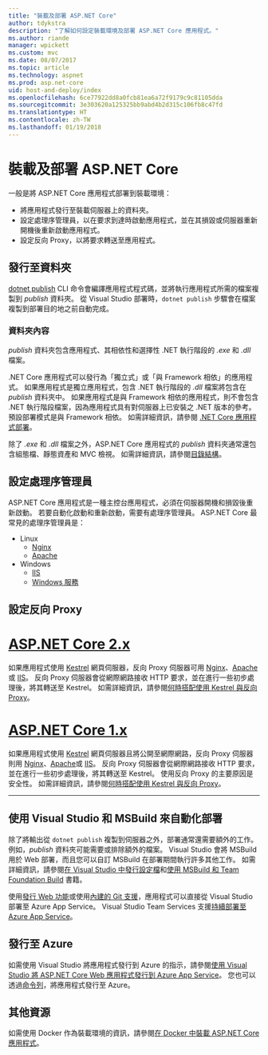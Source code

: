 ```yaml
---
title: "裝載及部署 ASP.NET Core"
author: tdykstra
description: "了解如何設定裝載環境及部署 ASP.NET Core 應用程式。"
ms.author: riande
manager: wpickett
ms.custom: mvc
ms.date: 08/07/2017
ms.topic: article
ms.technology: aspnet
ms.prod: asp.net-core
uid: host-and-deploy/index
ms.openlocfilehash: 6ce77922dd8a0fcb81ea6a72f9179c9c81105dda
ms.sourcegitcommit: 3e303620a125325bb9abd4b2d315c106fb8c47fd
ms.translationtype: HT
ms.contentlocale: zh-TW
ms.lasthandoff: 01/19/2018
---
```

# <a name="host-and-deploy-aspnet-core"></a>裝載及部署 ASP.NET Core

一般是將 ASP.NET Core 應用程式部署到裝載環境：

* 將應用程式發行至裝載伺服器上的資料夾。
* 設定處理序管理員，以在要求到達時啟動應用程式，並在其損毀或伺服器重新開機後重新啟動應用程式。
* 設定反向 Proxy，以將要求轉送至應用程式。

## <a name="publish-to-a-folder"></a>發行至資料夾 

[dotnet publish](/dotnet/articles/core/tools/dotnet-publish) CLI 命令會編譯應用程式程式碼，並將執行應用程式所需的檔案複製到 *publish* 資料夾。 從 Visual Studio 部署時，`dotnet publish` 步驟會在檔案複製到部署目的地之前自動完成。

### <a name="folder-contents"></a>資料夾內容

*publish* 資料夾包含應用程式、其相依性和選擇性 .NET 執行階段的 *.exe* 和 *.dll* 檔案。

.NET Core 應用程式可以發行為「獨立式」或「與 Framework 相依」的應用程式。 如果應用程式是獨立應用程式，包含 .NET 執行階段的 *.dll* 檔案將包含在 *publish* 資料夾中。 如果應用程式是與 Framework 相依的應用程式，則不會包含 .NET 執行階段檔案，因為應用程式具有對伺服器上已安裝之 .NET 版本的參考。 預設部署模式是與 Framework 相依。 如需詳細資訊，請參閱 [.NET Core 應用程式部署](/dotnet/articles/core/deploying/index)。

除了 *.exe* 和 *.dll* 檔案之外，ASP.NET Core 應用程式的 *publish* 資料夾通常還包含組態檔、靜態資產和 MVC 檢視。 如需詳細資訊，請參閱[目錄結構](xref:host-and-deploy/directory-structure)。

## <a name="set-up-a-process-manager"></a>設定處理序管理員

ASP.NET Core 應用程式是一種主控台應用程式，必須在伺服器開機和損毀後重新啟動。 若要自動化啟動和重新啟動，需要有處理序管理員。 ASP.NET Core 最常見的處理序管理員是：

* Linux
  * [Nginx](xref:host-and-deploy/linux-nginx)
  * [Apache](xref:host-and-deploy/linux-apache)
* Windows
  * [IIS](xref:host-and-deploy/iis/index)
  * [Windows 服務](xref:host-and-deploy/windows-service)

## <a name="set-up-a-reverse-proxy"></a>設定反向 Proxy

# <a name="aspnet-core-2xtabaspnetcore2x"></a>[ASP.NET Core 2.x](#tab/aspnetcore2x)

如果應用程式使用 [Kestrel](xref:fundamentals/servers/kestrel) 網頁伺服器，反向 Proxy 伺服器可用 [Nginx](xref:host-and-deploy/linux-nginx)、[Apache](xref:host-and-deploy/linux-apache) 或 [IIS](xref:host-and-deploy/iis/index)。 反向 Proxy 伺服器會從網際網路接收 HTTP 要求，並在進行一些初步處理後，將其轉送至 Kestrel。 如需詳細資訊，請參閱[何時搭配使用 Kestrel 與反向 Proxy](xref:fundamentals/servers/kestrel?tabs=aspnetcore2x#when-to-use-kestrel-with-a-reverse-proxy)。

# <a name="aspnet-core-1xtabaspnetcore1x"></a>[ASP.NET Core 1.x](#tab/aspnetcore1x)

如果應用程式使用 [Kestrel](xref:fundamentals/servers/kestrel) 網頁伺服器且將公開至網際網路，反向 Proxy 伺服器則用 [Nginx](xref:host-and-deploy/linux-nginx)、[Apache](xref:host-and-deploy/linux-apache)或 [IIS](xref:host-and-deploy/iis/index)。 反向 Proxy 伺服器會從網際網路接收 HTTP 要求，並在進行一些初步處理後，將其轉送至 Kestrel。 使用反向 Proxy 的主要原因是安全性。 如需詳細資訊，請參閱[何時搭配使用 Kestrel 與反向 Proxy](xref:fundamentals/servers/kestrel?tabs=aspnetcore1x#when-to-use-kestrel-with-a-reverse-proxy)。

---

## <a name="using-visual-studio-and-msbuild-to-automate-deployment"></a>使用 Visual Studio 和 MSBuild 來自動化部署

除了將輸出從 `dotnet publish` 複製到伺服器之外，部署通常還需要額外的工作。 例如，*publish* 資料夾可能需要或排除額外的檔案。 Visual Studio 會將 MSBuild 用於 Web 部署，而且您可以自訂 MSBuild 在部署期間執行許多其他工作。 如需詳細資訊，請參閱[在 Visual Studio 中發行設定檔](xref:host-and-deploy/visual-studio-publish-profiles)和[使用 MSBuild 和 Team Foundation Build](http://msbuildbook.com/) 書籍。

使用[發行 Web 功能](xref:tutorials/publish-to-azure-webapp-using-vs)或使用[內建的 Git 支援](xref:host-and-deploy/azure-apps/azure-continuous-deployment)，應用程式可以直接從 Visual Studio 部署至 Azure App Service。 Visual Studio Team Services 支援[持續部署至 Azure App Service](/vsts/build-release/apps/cd/azure/aspnet-core-to-azure-webapp?tabs=vsts)。

## <a name="publishing-to-azure"></a>發行至 Azure

如需使用 Visual Studio 將應用程式發行到 Azure 的指示，請參閱[使用 Visual Studio 將 ASP.NET Core Web 應用程式發行到 Azure App Service](xref:tutorials/publish-to-azure-webapp-using-vs)。 您也可以透過[命令列](xref:tutorials/publish-to-azure-webapp-using-cli)，將應用程式發行至 Azure。

## <a name="additional-resources"></a>其他資源

如需使用 Docker 作為裝載環境的資訊，請參閱[在 Docker 中裝載 ASP.NET Core 應用程式](xref:host-and-deploy/docker/index)。
